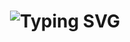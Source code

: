 <div align="center">
    <h1>
        <img src="https://readme-typing-svg.herokuapp.com?font=Jetbrains+mono&size=40&duration=3000&color=33FF33&center=true&vCenter=true&width=435&lines=Hey..+I'm+Amandeep;This+is..;..my+Github..;" alt="Typing SVG"/>
    </h1>
</div>
